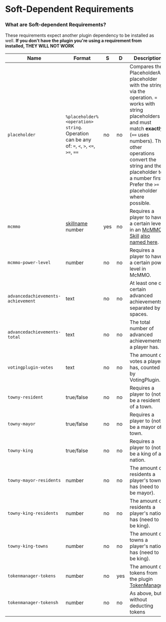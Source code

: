 # Soft-Dependent Requirements

### What are Soft-dependent Requirements?

These requirements expect another plugin dependency to be installed as well.
**If you don't have the plugin you're using a requirement from installed, THEY WILL NOT WORK**

| Name | Format | S | D | Description | Example
| ---- | ------ | ---------------- | --------- | ----------- | -------
| `placeholder` |  `%placeholder% <operation> string`. Operation can be any of: `=`, `<`, `>`, `<=`, `>=`, `==` | no | no | Compares the PlaceholderAPI placeholder with the string via the operation. `=` works with string placeholders and must match **exactly** (`==` uses numbers). The other operations convert the string and the placeholder to a number first. Prefer the `>=` placeholder where possible. | `placeholder %server_tps% >= 19`
| `mcmmo` | [skillname](https://github.com/mcMMO-Dev/mcMMO-API/blob/master/src/main/java/com/neetgames/mcmmo/skill/CorePrimarySkillType.java) number | yes | no | Requires a player to have a certain level in an [McMMO Skill](https://github.com/mcMMO-Dev/mcMMO-API/blob/master/src/main/java/com/neetgames/mcmmo/skill/CorePrimarySkillType.java) [also named here](https://docs.google.com/document/d/1qY6hEyGCO5z1PRup_OvMBxAmumydxxoO_H-pnUrVK8M/edit#heading=h.nhed81k1qlj7). | `mcmmo archery 1000`
| `mcmmo-power-level` | number | no | no | Requires a player to have a certain power level in McMMO. | `mcmmo-power-level 500`
| `advancedachievements-achievement` | text | no | no | At least one of certain advanced achievements, separated by spaces. | `advancedachievements-achievement own_shop start_town`
| `advancedachievements-total` | text | no | no | The total number of advanced achievements a player has. | `advancedachievements-total 20`
| `votingplugin-votes` | text | no | no | The amount of votes a player has, counted by VotingPlugin. |  `votingplugin-votes 10`
| `towny-resident` | true/false | no | no | Requires a player to (not) be a resident of a town. |  `towny-resident true`
| `towny-mayor` | true/false | no | no | Requires a player to (not) be a mayor of a town. |  `towny-mayor true`
| `towny-king` | true/false | no | no | Requires a player to (not) be a king of a nation. |  `towny-king true`
| `towny-mayor-residents` | number | no | no | The amount of residents a player's town has (need to be mayor). |  `towny-mayor-residents 10`
| `towny-king-residents` | number | no | no | The amount of residents a player's nation has (need to be king). |  `towny-king-residents 10`
| `towny-king-towns` | number | no | no | The amount of towns a player's nation has (need to be king). |  `towny-king-towns 10`
| `tokenmanager-tokens` | number | no | yes | The amount of tokens from the plugin [TokenManager](https://www.spigotmc.org/resources/tokenmanager.8610/). | `tokenmanager-tokens 10`
| `tokenmanager-tokensh` | number | no | no | As above, but without deducting tokens | `tokenmanager-tokensh 10`
